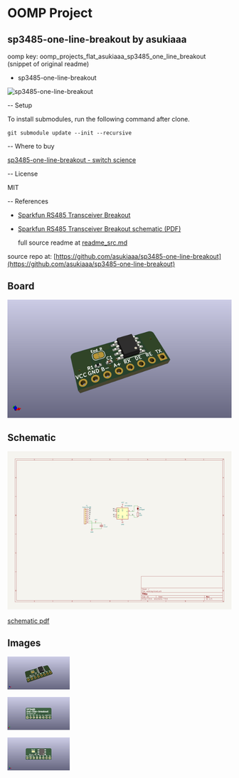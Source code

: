 # OOMP Project  
## sp3485-one-line-breakout  by asukiaaa  
  
oomp key: oomp_projects_flat_asukiaaa_sp3485_one_line_breakout  
(snippet of original readme)  
  
- sp3485-one-line-breakout  
  
![sp3485-one-line-breakout](./docs/sp3485-one-line-breakout.jpg)  
  
-- Setup  
  
To install submodules, run the following command after clone.  
  
```  
git submodule update --init --recursive  
```  
  
-- Where to buy  
  
[sp3485-one-line-breakout - switch science](https://ssci.to/6823)  
  
-- License  
  
MIT  
  
-- References  
  
- [Sparkfun RS485 Transceiver Breakout](https://www.sparkfun.com/products/10124)  
- [Sparkfun RS485 Transceiver Breakout schematic (PDF)](https://cdn.sparkfun.com/datasheets/BreakoutBoards/RS485_Breakout_v10.pdf)  
  
  full source readme at [readme_src.md](readme_src.md)  
  
source repo at: [https://github.com/asukiaaa/sp3485-one-line-breakout](https://github.com/asukiaaa/sp3485-one-line-breakout)  
## Board  
  
[![working_3d.png](working_3d_600.png)](working_3d.png)  
## Schematic  
  
[![working_schematic.png](working_schematic_600.png)](working_schematic.png)  
  
[schematic pdf](working_schematic.pdf)  
## Images  
  
[![working_3d.png](working_3d_140.png)](working_3d.png)  
  
[![working_3d_back.png](working_3d_back_140.png)](working_3d_back.png)  
  
[![working_3d_front.png](working_3d_front_140.png)](working_3d_front.png)  
